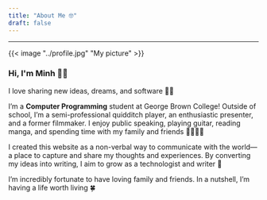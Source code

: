 ```yaml
---
title: "About Me 🤓"
draft: false
---
```


---

{{< image "../profile.jpg" "My picture" >}}


### Hi, I'm Minh 🙋‍♂️

I love sharing new ideas, dreams, and software 👨‍💻

I’m a **Computer Programming** student at George Brown College! Outside of school, I’m a semi-professional quidditch player, an enthusiastic presenter, and a former filmmaker. I enjoy public speaking, playing guitar, reading manga, and spending time with my family and friends 👨‍👩‍👧‍👦

I created this website as a non-verbal way to communicate with the world—a place to capture and share my thoughts and experiences. By converting my ideas into writing, I aim to grow as a technologist and writer 📝

I’m incredibly fortunate to have loving family and friends. In a nutshell, I’m having a life worth living 🍀


